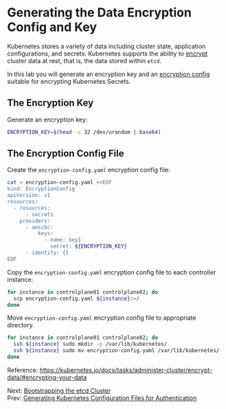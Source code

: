 # Generating the Data Encryption Config and Key

Kubernetes stores a variety of data including cluster state, application configurations, and secrets. Kubernetes supports the ability to [encrypt](https://kubernetes.io/docs/tasks/administer-cluster/encrypt-data) cluster data at rest, that is, the data stored within `etcd`.

In this lab you will generate an encryption key and an [encryption config](https://kubernetes.io/docs/tasks/administer-cluster/encrypt-data/#understanding-the-encryption-at-rest-configuration) suitable for encrypting Kubernetes Secrets.

## The Encryption Key

[//]: # (host:controlplane01)

Generate an encryption key:

```bash
ENCRYPTION_KEY=$(head -c 32 /dev/urandom | base64)
```

## The Encryption Config File

Create the `encryption-config.yaml` encryption config file:

```bash
cat > encryption-config.yaml <<EOF
kind: EncryptionConfig
apiVersion: v1
resources:
  - resources:
      - secrets
    providers:
      - aescbc:
          keys:
            - name: key1
              secret: ${ENCRYPTION_KEY}
      - identity: {}
EOF
```

Copy the `encryption-config.yaml` encryption config file to each controller instance:

```bash
for instance in controlplane01 controlplane02; do
  scp encryption-config.yaml ${instance}:~/
done
```

Move `encryption-config.yaml` encryption config file to appropriate directory.

```bash
for instance in controlplane01 controlplane02; do
  ssh ${instance} sudo mkdir -p /var/lib/kubernetes/
  ssh ${instance} sudo mv encryption-config.yaml /var/lib/kubernetes/
done
```

Reference: https://kubernetes.io/docs/tasks/administer-cluster/encrypt-data/#encrypting-your-data

Next: [Bootstrapping the etcd Cluster](07-bootstrapping-etcd.md)<br>
Prev: [Generating Kubernetes Configuration Files for Authentication](05-kubernetes-configuration-files.md)
